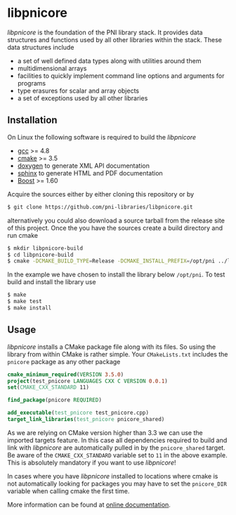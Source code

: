 # libpnicore
                                   

*libpnicore* is the foundation of the PNI library stack. It provides data structures
and functions used by all other libraries within the stack. These data
structures include

* a set of well defined data types along with utilities around them
* multidimensional arrays
* facilities to quickly implement command line options and arguments
  for programs
* type erasures for scalar and array objects
* a set of exceptions used by all other libraries 

## Installation

On Linux the following software is required to build the *libpnicore*

* [gcc](https://gcc.gnu.org/) >= 4.8
* [cmake](https://cmake.org/) >= 3.5
* [doxygen](http://www.stack.nl/~dimitri/doxygen/) to generate XML API documentation
* [sphinx](http://www.sphinx-doc.org/en/stable/) to generate HTML and PDF documentation
* [Boost](http://www.boost.org/) >= 1.60

Acquire the sources either by either cloning this repository or by 

```bash
$ git clone https://github.com/pni-libraries/libpnicore.git
```

alternatively you could also download a source tarball from the release 
site of this project. Once the you have the sources create a build 
directory and run cmake 

```bash
$ mkdir libpnicore-build
$ cd libpnicore-build
$ cmake -DCMAKE_BUILD_TYPE=Release -DCMAKE_INSTALL_PREFIX=/opt/pni ../libpnicore
```
In the example we have chosen to install the library below `/opt/pni`. 
To test build and install the library use 

```bash
$ make
$ make test
$ make install
```

## Usage

*libpnicore* installs a CMake package file along with its files. So using the 
library from within CMake is rather simple. Your `CMakeLists.txt` includes
the `pnicore` package as any other package 

```cmake
cmake_minimum_required(VERSION 3.5.0)
project(test_pnicore LANGUAGES CXX C VERSION 0.0.1)
set(CMAKE_CXX_STANDARD 11)

find_package(pnicore REQUIRED)

add_executable(test_pnicore test_pnicore.cpp)
target_link_libraries(test_pnicore pnicore_shared)
```

As we are relying on CMake version higher than 3.3 we can use the imported 
targets feature. In this case all dependencies required to build and link
with *libpnicore* are automatically pulled in by the `pnicore_shared` 
target. Be aware of the `CMAKE_CXX_STANDARD` variable set to `11` in the 
above example. This is absolutely mandatory if you want to use *libpnicore*!

In cases where you have *libpnicore* installed to locations where cmake 
is not automatically looking for packages you may have to set the 
`pnicore_DIR` variable when calling cmake the first time. 

More information can be found at [online documentation](https://pni-libraries.github.io/libpnicore/index.html).
